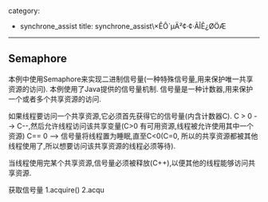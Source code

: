 ﻿category: 
- synchrone_assist
title: synchrone_assist\×ÊÔ´µÄ²¢·¢·ÃÎÊ¿ØÖÆ
---
## Semaphore

本例中使用Semaphore来实现二进制信号量(一种特殊信号量,用来保护唯一共享资源的访问).
本例使用了Java提供的信号量机制.
信号量是一种计数器,用来保护一个或者多个共享资源的访问.

如果线程要访问一个共享资源,它必须首先获得它的信号量(内含计数器C).
C > 0 --> C--,然后允许线程访问该共享变量(C>0 有可用资源,线程被允许使用其中一个资源)
C== 0 --> 信号量将线程置为睡眠,直至C<0(C=0, 所以的共享资源都被其他线程使用了,所以想要访问该共享资源的线程必须等待).

当线程使用完某个共享资源,信号量必须被释放(C++),以便其他的线程能够访问共享资源.

获取信号量
1.acquire()
2.acqu